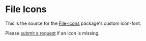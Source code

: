 File Icons
==========

This is the source for the [File-Icons](https://github.com/file-icons/atom) package's custom icon-font.

Please [submit a request](https://github.com/file-icons/icons/issues/new) if an icon is missing.
